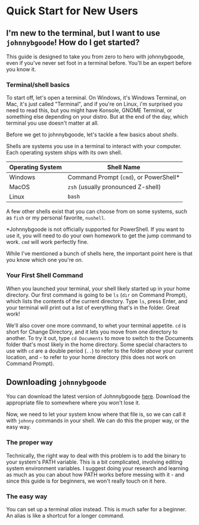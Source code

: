 # Quick Start for New Users

## I'm new to the terminal, but I want to use `johnnybgoode`! How do I get started?

This guide is designed to take you from zero to hero with johnnybgoode, even if you've never set foot in a terminal before. You'll be an expert before you know it.

### Terminal/shell basics

To start off, let's open a terminal. On Windows, it's Windows Terminal, on Mac, it's just called "Terminal", and if you're on Linux, i'm surprised you need to read this, but you might have Konsole, GNOME Terminal, or something else depending on your distro. But at the end of the day, which terminal you use doesn't matter at all.

Before we get to johnnybgoode, let's tackle a few basics about *shells*.

Shells are systems you use in a terminal to interact with your computer. Each operating system ships with its own shell.

| Operating System | Shell Name |
| ----------------| -----------|
| Windows | Command Prompt (`cmd`), or PowerShell* |
| MacOS | `zsh` (usually pronounced Z-shell) |
| Linux | `bash` |

A few other shells exist that you can choose from on some systems, such as `fish` or my personal favorite, `nushell`.

*Johnnybgoode is not officially supported for PowerShell. If you want to use it, you will need to do your own homework to get the jump command to work. `cmd` will work perfectly fine.

While I've mentioned a bunch of shells here, the important point here is that you know which one you're on.

### Your First Shell Command

When you launched your terminal, your shell likely started up in your home directory. Our first command is going to be `ls` (`dir` on Command Prompt), which lists the contents of the current directory. Type `ls`, press Enter, and your terminal will print out a list of everything that's in the folder. Great work!

We'll also cover one more command, to whet your terminal appetite. `cd` is short for Change Directory, and it lets you move from one directory to another. To try it out, type `cd Documents` to move to switch to the Documents folder that's most likely in the home directory. Some special characters to use with `cd` are a double period (`..`) to refer to the folder *above* your current location, and `~` to refer to your home directory (this does not work on Command Prompt).

## Downloading `johnnybgoode`

You can download the latest version of Johnnybgoode [here](https://github.com/SwissArmyWrench/johnnybgoode/releases/latest). Download the appropriate file to somewhere where you won't lose it.

Now, we need to let your system know where that file is, so we can call it with `johnny` commands in your shell. We can do this the proper way, or the easy  way.

### The proper way

Technically, the right way to deal with this problem is to add the binary to your system's PATH variable. This is a bit complicated, involving editing system environment variables. I suggest doing your research and learning as much as you can about how PATH works before messing with it - and since this guide is for beginners, we won't really touch on it here.

### The easy way

You can set up a terminal *alias* instead. This is much safer for a beginner. An alias is like a shortcut for a longer command.
